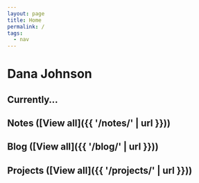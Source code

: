```yaml
---
layout: page
title: Home
permalink: /
tags:
  - nav
---
```


# Dana Johnson
## Currently…
## Notes ([View all]({{ '/notes/' | url }}))
## Blog ([View all]({{ '/blog/' | url }}))
## Projects ([View all]({{ '/projects/' | url }}))
